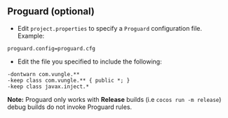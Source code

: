 ## Proguard (optional)
* Edit `project.properties`  to specify a `Proguard` configuration file. Example:
```
proguard.config=proguard.cfg
```

* Edit the file you specified to include the following:
```
-dontwarn com.vungle.**
-keep class com.vungle.** { public *; }
-keep class javax.inject.*
```
 __Note:__ Proguard only works with __Release__ builds (i.e `cocos run -m release`) debug builds do not invoke Proguard rules.

